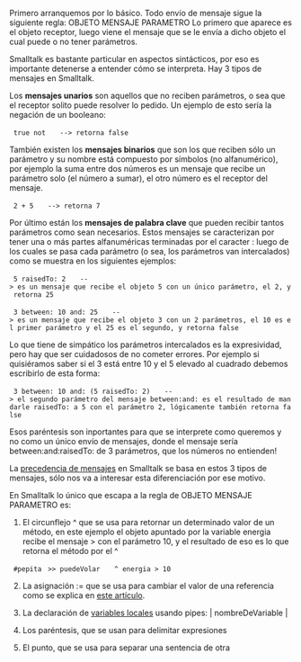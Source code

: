 Primero arranquemos por lo básico. Todo envío de mensaje sigue la siguiente regla: OBJETO MENSAJE PARAMETRO Lo primero que aparece es el objeto receptor, luego viene el mensaje que se le envía a dicho objeto el cual puede o no tener parámetros.

Smalltalk es bastante particular en aspectos sintácticos, por eso es importante detenerse a entender cómo se interpreta. Hay 3 tipos de mensajes en Smalltalk.

Los **mensajes unarios** son aquellos que no reciben parámetros, o sea que el receptor solito puede resolver lo pedido. Un ejemplo de esto sería la negación de un booleano:

` true not`
`   --> retorna false`

También existen los **mensajes binarios** que son los que reciben sólo un parámetro y su nombre está compuesto por símbolos (no alfanumérico), por ejemplo la suma entre dos números es un mensaje que recibe un parámetro solo (el número a sumar), el otro número es el receptor del mensaje.

` 2 + 5`
`   --> retorna 7`

Por último están los **mensajes de palabra clave** que pueden recibir tantos parámetros como sean necesarios. Estos mensajes se caracterizan por tener una o más partes alfanuméricas terminadas por el caracter : luego de los cuales se pasa cada parámetro (o sea, los parámetros van intercalados) como se muestra en los siguientes ejemplos:

` 5 raisedTo: 2`
`   --> es un mensaje que recibe el objeto 5 con un único parámetro, el 2, y retorna 25`

` 3 between: 10 and: 25`
`   --> es un mensaje que recibe el objeto 3 con un 2 parámetros, el 10 es el primer parámetro y el 25 es el segundo, y retorna false`

Lo que tiene de simpático los parámetros intercalados es la expresividad, pero hay que ser cuidadosos de no cometer errores. Por ejemplo si quisiéramos saber si el 3 está entre 10 y el 5 elevado al cuadrado debemos escribirlo de esta forma:

` 3 between: 10 and: (5 raisedTo: 2)`
`   --> el segundo parámetro del mensaje between:and: es el resultado de mandarle raisedTo: a 5 con el parámetro 2, lógicamente también retorna false`

Esos paréntesis son inportantes para que se interprete como queremos y no como un único envío de mensajes, donde el mensaje sería between:and:raisedTo: de 3 parámetros, que los números no entienden!

La [precedencia de mensajes](precedencia-de-mensajes.md) en Smalltalk se basa en estos 3 tipos de mensajes, sólo nos va a interesar esta diferenciación por ese motivo.

En Smalltalk lo único que escapa a la regla de OBJETO MENSAJE PARAMETRO es:

1) El circunflejo ^ que se usa para retornar un determinado valor de un método, en este ejemplo el objeto apuntado por la variable energia recibe el mensaje &gt; con el parámetro 10, y el resultado de eso es lo que retorna el método por el ^

` #pepita`
` >> puedeVolar`
`   ^ energia > 10`

2) La asignación := que se usa para cambiar el valor de una referencia como se explica en [este artículo](variables.md).

3) La declaración de [variables locales](variables-locales-en-metodos.md) usando pipes: | nombreDeVariable |

4) Los paréntesis, que se usan para delimitar expresiones

5) El punto, que se usa para separar una sentencia de otra
